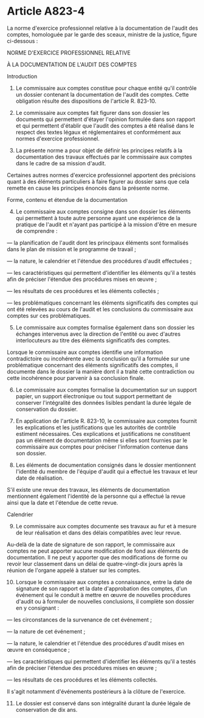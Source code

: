 # Article A823-4

La norme d'exercice professionnel relative à la documentation de l'audit des comptes, homologuée par le garde des sceaux, ministre de la justice, figure ci-dessous :

NORME D'EXERCICE PROFESSIONNEL RELATIVE

À LA DOCUMENTATION DE L'AUDIT DES COMPTES

Introduction

1. Le commissaire aux comptes constitue pour chaque entité qu'il contrôle un dossier contenant la documentation de l'audit des comptes. Cette obligation résulte des dispositions de l'article R. 823-10.

2. Le commissaire aux comptes fait figurer dans son dossier les documents qui permettent d'étayer l'opinion formulée dans son rapport et qui permettent d'établir que l'audit des comptes a été réalisé dans le respect des textes légaux et réglementaires et conformément aux normes d'exercice professionnel.

3. La présente norme a pour objet de définir les principes relatifs à la documentation des travaux effectués par le commissaire aux comptes dans le cadre de sa mission d'audit.

Certaines autres normes d'exercice professionnel apportent des précisions quant à des éléments particuliers à faire figurer au dossier sans que cela remette en cause les principes énoncés dans la présente norme.

Forme, contenu et étendue de la documentation

4. Le commissaire aux comptes consigne dans son dossier les éléments qui permettent à toute autre personne ayant une expérience de la pratique de l'audit et n'ayant pas participé à la mission d'être en mesure de comprendre :

― la planification de l'audit dont les principaux éléments sont formalisés dans le plan de mission et le programme de travail ;

― la nature, le calendrier et l'étendue des procédures d'audit effectuées ;

― les caractéristiques qui permettent d'identifier les éléments qu'il a testés afin de préciser l'étendue des procédures mises en œuvre ;

― les résultats de ces procédures et les éléments collectés ;

― les problématiques concernant les éléments significatifs des comptes qui ont été relevées au cours de l'audit et les conclusions du commissaire aux comptes sur ces problématiques.

5. Le commissaire aux comptes formalise également dans son dossier les échanges intervenus avec la direction de l'entité ou avec d'autres interlocuteurs au titre des éléments significatifs des comptes.

Lorsque le commissaire aux comptes identifie une information contradictoire ou incohérente avec la conclusion qu'il a formulée sur une problématique concernant des éléments significatifs des comptes, il documente dans le dossier la manière dont il a traité cette contradiction ou cette incohérence pour parvenir à sa conclusion finale.

6. Le commissaire aux comptes formalise la documentation sur un support papier, un support électronique ou tout support permettant de conserver l'intégralité des données lisibles pendant la durée légale de conservation du dossier.

7. En application de l'article R. 823-10, le commissaire aux comptes fournit les explications et les justifications que les autorités de contrôle estiment nécessaires. Ces explications et justifications ne constituent pas un élément de documentation même si elles sont fournies par le commissaire aux comptes pour préciser l'information contenue dans son dossier.

8. Les éléments de documentation consignés dans le dossier mentionnent l'identité du membre de l'équipe d'audit qui a effectué les travaux et leur date de réalisation.

S'il existe une revue des travaux, les éléments de documentation mentionnent également l'identité de la personne qui a effectué la revue ainsi que la date et l'étendue de cette revue.

Calendrier

9. Le commissaire aux comptes documente ses travaux au fur et à mesure de leur réalisation et dans des délais compatibles avec leur revue.

Au-delà de la date de signature de son rapport, le commissaire aux comptes ne peut apporter aucune modification de fond aux éléments de documentation. Il ne peut y apporter que des modifications de forme ou revoir leur classement dans un délai de quatre-vingt-dix jours après la réunion de l'organe appelé à statuer sur les comptes.

10. Lorsque le commissaire aux comptes a connaissance, entre la date de signature de son rapport et la date d'approbation des comptes, d'un événement qui le conduit à mettre en œuvre de nouvelles procédures d'audit ou à formuler de nouvelles conclusions, il complète son dossier en y consignant :

― les circonstances de la survenance de cet événement ;

― la nature de cet événement ;

― la nature, le calendrier et l'étendue des procédures d'audit mises en œuvre en conséquence ;

― les caractéristiques qui permettent d'identifier les éléments qu'il a testés afin de préciser l'étendue des procédures mises en œuvre ;

― les résultats de ces procédures et les éléments collectés.

Il s'agit notamment d'événements postérieurs à la clôture de l'exercice.

11. Le dossier est conservé dans son intégralité durant la durée légale de conservation de dix ans.

